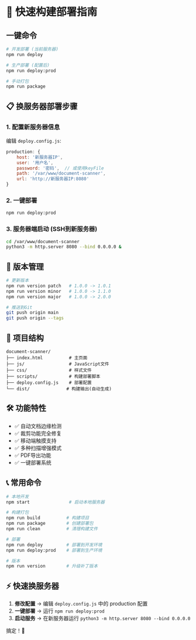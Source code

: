 # 🚀 快速构建部署指南

## 一键命令

```bash
# 开发部署 (当前服务器)
npm run deploy

# 生产部署 (配置后)
npm run deploy:prod

# 手动打包
npm run package
```

## 📋 换服务器部署步骤

### 1. 配置新服务器信息

编辑 `deploy.config.js`:

```javascript
production: {
    host: '新服务器IP',
    user: '用户名',
    password: '密码',  // 或使用keyFile
    path: '/var/www/document-scanner',
    url: 'http://新服务器IP:8080'
}
```

### 2. 一键部署

```bash
npm run deploy:prod
```

### 3. 服务器端启动 (SSH到新服务器)

```bash
cd /var/www/document-scanner
python3 -m http.server 8080 --bind 0.0.0.0 &
```

## 🔧 版本管理

```bash
# 更新版本
npm run version patch   # 1.0.0 -> 1.0.1
npm run version minor   # 1.0.0 -> 1.1.0
npm run version major   # 1.0.0 -> 2.0.0

# 推送到Git
git push origin main
git push origin --tags
```

## 📁 项目结构

```
document-scanner/
├── index.html          # 主页面
├── js/                 # JavaScript文件
├── css/                # 样式文件
├── scripts/            # 构建部署脚本
├── deploy.config.js    # 部署配置
└── dist/              # 构建输出(自动生成)
```

## 🛠️ 功能特性

- ✅ 自动文档边缘检测
- ✅ 裁剪功能完全修复
- ✅ 移动端触摸支持
- ✅ 多种扫描增强模式
- ✅ PDF导出功能
- ✅ 一键部署系统

## 📞 常用命令

```bash
# 本地开发
npm start               # 启动本地服务器

# 构建打包
npm run build          # 构建项目
npm run package        # 创建部署包
npm run clean          # 清理构建文件

# 部署
npm run deploy         # 部署到开发环境
npm run deploy:prod    # 部署到生产环境

# 版本
npm run version        # 升级补丁版本
```

## ⚡ 快速换服务器

1. **修改配置** → 编辑 `deploy.config.js` 中的 production 配置
2. **一键部署** → 运行 `npm run deploy:prod`
3. **启动服务** → 在新服务器运行 `python3 -m http.server 8080 --bind 0.0.0.0`

搞定！🎉
